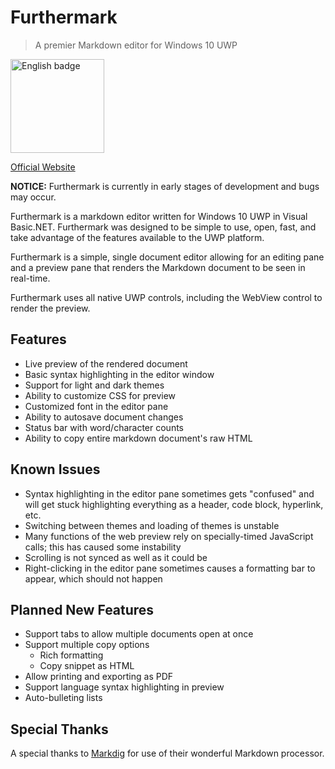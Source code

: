 # Furthermark

> A premier Markdown editor for Windows 10 UWP

<a href='//www.microsoft.com/store/apps/9NZKTMNQD014?ocid=badge'><img src='https://assets.windowsphone.com/85864462-9c82-451e-9355-a3d5f874397a/English_get-it-from-MS_InvariantCulture_Default.png' alt='English badge' width='150'/></a>

[Official Website](http://furthermark.com/)

**NOTICE:** Furthermark is currently in early stages of development and bugs may occur.

Furthermark is a markdown editor written for Windows 10 UWP in Visual Basic.NET. Furthermark was designed to be simple to use, open, fast, and take advantage of the features available to the UWP platform.

Furthermark is a simple, single document editor allowing for an editing pane and a preview pane that renders the Markdown document to be seen in real-time.

Furthermark uses all native UWP controls, including the WebView control to render the preview.

## Features

* Live preview of the rendered document
* Basic syntax highlighting in the editor window
* Support for light and dark themes
* Ability to customize CSS for preview
* Customized font in the editor pane
* Ability to autosave document changes
* Status bar with word/character counts
* Ability to copy entire markdown document's raw HTML

## Known Issues

* Syntax highlighting in the editor pane sometimes gets "confused" and will get stuck highlighting everything as a header, code block, hyperlink, etc.
* Switching between themes and loading of themes is unstable
* Many functions of the web preview rely on specially-timed JavaScript calls; this has caused some instability
* Scrolling is not synced as well as it could be
* Right-clicking in the editor pane sometimes causes a formatting bar to appear, which should not happen

## Planned New Features

* Support tabs to allow multiple documents open at once
* Support multiple copy options
    * Rich formatting
    * Copy snippet as HTML
* Allow printing and exporting as PDF
* Support language syntax highlighting in preview
* Auto-bulleting lists

## Special Thanks

A special thanks to [Markdig](https://github.com/lunet-io/markdig) for use of their wonderful Markdown processor.
